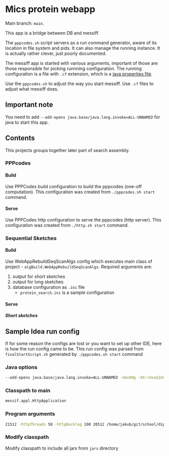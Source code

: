 # Mics protein webapp

Main branch: `main`.

This app is a bridge between DB and messiff.

The `pppcodes.sh` script servers as a run command generator, aware of its location in file system and pids.
It can also manage the running instance.
It is actually rather clever, just poorly documented.

The messiff app is started with various arguments, important of those are those responsible for picking runnning configuration.
The running configuration is a file with `.cf` extension, which is a [java properties file](https://docs.oracle.com/cd/E23095_01/Platform.93/ATGProgGuide/html/s0204propertiesfileformat01.html).

Use the `pppcodes.sh` to adjust the way you start messiff.
Use `.cf` files to adjust what messiff does.

## Important note

You need to add `--add-opens java.base/java.lang.invoke=ALL-UNNAMED` for java to start this app.

## Contents

This projects groups together later part of search assembly.

### PPPcodes

#### Build
Use PPPCodes build configuration to build the pppcodes (one-off computation).
This configuration was created from `./pppcodes.sh start` command.

#### Serve

Use PPPCodes http configuration to serve the pppcodes (http server).
This configuration was created from `./http.sh start` command.

### Sequential Sketches

#### Build

Use WebAppRebuildSeqScanAlgs config which executes main class of project - `algBuild.WebAppRebuildSeqScanAlgs`.
Required arguments are:
1. output for short sketches
2. output for long sketches
3. database configuration as `.ini` file
   + `protein_search.ini` is a sample configuration

#### Serve

##### Short sketches



## Sample Idea run config

If for some reason the configs are lost or you want to set up other IDE, here is how the run config came to be.
This run config was parsed from `finalStartScript.sh` generated by `./pppcodes.sh start` command

### Java options

```sh
--add-opens java.base/java.lang.invoke=ALL-UNNAMED -Xmx80g -XX:+UseG1GC -XX:TargetSurvivorRatio=1 -XX:NewSize=800m -Djgroups.tcp.address=localhost -Djgroups.tcp.port= -Djgroups.mping.mcast_port= -Djgroups.bind_addr=localhost -Djava.library.path=/home/jakub/git/school/diplomka/proteins/external_dependencies:/usr/java/packages/lib:/usr/lib64:/lib64:/lib:/usr/lib
```

### Classpath to main

```sh
messif.appl.HttpApplication
```

### Program arguments

```sh
21512 -httpThreads 50 -httpBacklog 100 20512 /home/jakub/git/school/diplomka/proteins/manager-pppcodes.cf rmiPort='21512' iniFile='protein_search.ini' primObjName='proteinObj' primDist='messif.distance.impl.ProteinDistanceDBImpl(/mnt/PDBe_clone_binary,0)' pivots='512' minlevel='1' capacity='0' prefix='6' indexes='4' locatorlength='0' actionsInTheEnd='statisticsDisable garbage' useStats='' visualfield='proteinObj' refinedist='messif.distance.impl.ProteinDistanceDBImpl(/mnt/PDBe_clone_binary,0.6)' serialization='algs/pppcodes.bin' mapdbfile='algs/mapdb/filestore' buildPPPcodes
```

### Modify classpath

Modify classpath to include all jars from `jars` directory

